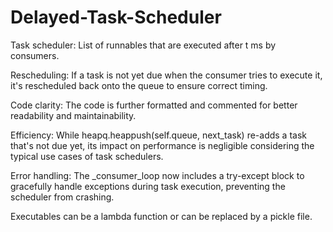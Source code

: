 # Delayed-Task-Scheduler
Task scheduler: List of runnables that are executed after t ms by consumers. 

Rescheduling: If a task is not yet due when the consumer tries to execute it, it's rescheduled back onto the queue to ensure correct timing.

Code clarity: The code is further formatted and commented for better readability and maintainability.

Efficiency: While heapq.heappush(self.queue, next_task) re-adds a task that's not due yet, its impact on performance is negligible considering the typical use cases of task schedulers.

Error handling: The _consumer_loop now includes a try-except block to gracefully handle exceptions during task execution, preventing the scheduler from crashing.

Executables can be a lambda function or can be replaced by a pickle file.
